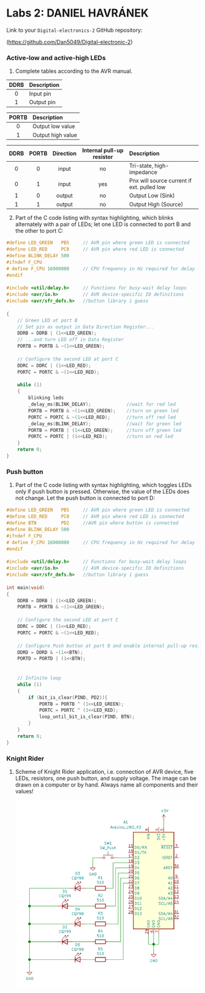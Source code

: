 # Labs 2: DANIEL HAVRÁNEK
Link to your `Digital-electronics-2` GitHub repository:

(https://github.com/Dan5049/Digital-electronic-2)

### Active-low and active-high LEDs

1. Complete tables according to the AVR manual.

| **DDRB** | **Description** |
| :-: | :-- |
| 0 | Input pin |
| 1 | Output pin |

| **PORTB** | **Description** |
| :-: | :-- |
| 0 | Output low value |
| 1 | Output high value |

| **DDRB** | **PORTB** | **Direction** | **Internal pull-up resistor** | **Description** |
| :-: | :-: | :-: | :-: | :-- |
| 0 | 0 | input | no | Tri-state, high-impedance |
| 0 | 1 | input | yes | Pnx will source current if ext. pulled low |
| 1 | 0 | output | no | Output Low (Sink) |
| 1 | 1 | output | no | Output High (Source) |

2. Part of the C code listing with syntax highlighting, which blinks alternately with a pair of LEDs; let one LED is connected to port B and the other to port C:

```c
#define LED_GREEN   PB5     // AVR pin where green LED is connected
#define LED_RED     PC0     // AVR pin where red LED is connected
#define BLINK_DELAY 500
#ifndef F_CPU
# define F_CPU 16000000     // CPU frequency in Hz required for delay
#endif

#include <util/delay.h>     // Functions for busy-wait delay loops
#include <avr/io.h>         // AVR device-specific IO definitions
#include <avr/sfr_defs.h>   //button library i guess

{
    // Green LED at port B
    // Set pin as output in Data Direction Register...
    DDRB = DDRB | (1<<LED_GREEN);
    // ...and turn LED off in Data Register
    PORTB = PORTB & ~(1<<LED_GREEN);

    // Configure the second LED at port C
    DDRC = DDRC | (1<<LED_RED);
    PORTC = PORTC & ~(1<<LED_RED);
    
    while (1)
    {
        blinking leds
        _delay_ms(BLINK_DELAY);             //wait for red led
        PORTB = PORTB & ~(1<<LED_GREEN);    //turn on green led
        PORTC = PORTC & ~(1<<LED_RED);      //turn off red led
        _delay_ms(BLINK_DELAY);             //wait for green led
        PORTB = PORTB | (1<<LED_GREEN);     //turn off green led
        PORTC = PORTC | (1<<LED_RED);       //turn on red led
    }
    return 0;
}
```

### Push button

1. Part of the C code listing with syntax highlighting, which toggles LEDs only if push button is pressed. Otherwise, the value of the LEDs does not change. Let the push button is connected to port D:

```c
#define LED_GREEN   PB5     // AVR pin where green LED is connected
#define LED_RED     PC0     // AVR pin where red LED is connected
#define BTN         PD2     //AVR pin where button is connected
#define BLINK_DELAY 500
#ifndef F_CPU
# define F_CPU 16000000     // CPU frequency in Hz required for delay
#endif

#include <util/delay.h>     // Functions for busy-wait delay loops
#include <avr/io.h>         // AVR device-specific IO definitions
#include <avr/sfr_defs.h>   //button library i guess

int main(void)
{
    DDRB = DDRB | (1<<LED_GREEN);
    PORTB = PORTB & ~(1<<LED_GREEN);

    // Configure the second LED at port C
    DDRC = DDRC | (1<<LED_RED);
    PORTC = PORTC & ~(1<<LED_RED);

    // Configure Push button at port D and enable internal pull-up resistor
    DDRD = DDRD & ~(1<<BTN);
    PORTD = PORTD | (1<<BTN);
    

    // Infinite loop
    while (1)
    {
        if (bit_is_clear(PIND, PD2)){
            PORTB = PORTB ^ (1<<LED_GREEN);
            PORTC = PORTC ^ (1<<LED_RED);
            loop_until_bit_is_clear(PIND, BTN);
        }
    }
    return 0;
}
```

### Knight Rider

1. Scheme of Knight Rider application, i.e. connection of AVR device, five LEDs, resistors, one push button, and supply voltage. The image can be drawn on a computer or by hand. Always name all components and their values!

   ![Knight Rider](images/KnightRider.png)
